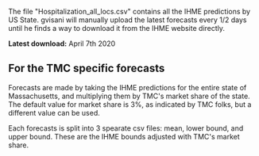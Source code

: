 The file "Hospitalization_all_locs.csv" contains all the IHME predictions by US State.
gvisani will manually upload the latest forecasts every 1/2 days until he finds a way to download it from the IHME website directly.

**Latest download:** April 7th 2020

## For the TMC specific forecasts
Forecasts are made by taking the IHME predictions for the entire state of Massachusetts, and multiplying them by TMC's market share of the state. 
The default value for market share is 3%, as indicated by TMC folks, but a different value can be used.

Each forecasts is split into 3 spearate csv files: mean, lower bound, and upper bound. These are the IHME bounds adjusted with TMC's market share.